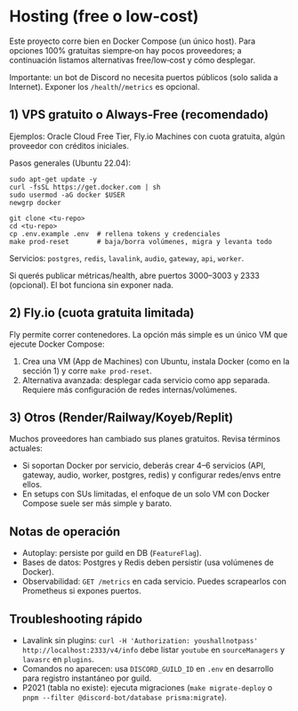 # Hosting (free o low‑cost)

Este proyecto corre bien en Docker Compose (un único host). Para opciones 100% gratuitas siempre‑on hay pocos proveedores; a continuación listamos alternativas free/low‑cost y cómo desplegar.

Importante: un bot de Discord no necesita puertos públicos (solo salida a Internet). Exponer los `/health`/`/metrics` es opcional.

## 1) VPS gratuito o Always‑Free (recomendado)

Ejemplos: Oracle Cloud Free Tier, Fly.io Machines con cuota gratuita, algún proveedor con créditos iniciales.

Pasos generales (Ubuntu 22.04):
```
sudo apt-get update -y
curl -fsSL https://get.docker.com | sh
sudo usermod -aG docker $USER
newgrp docker

git clone <tu-repo>
cd <tu-repo>
cp .env.example .env  # rellena tokens y credenciales
make prod-reset       # baja/borra volúmenes, migra y levanta todo
```

Servicios: `postgres`, `redis`, `lavalink`, `audio`, `gateway`, `api`, `worker`.

Si querés publicar métricas/health, abre puertos 3000–3003 y 2333 (opcional). El bot funciona sin exponer nada.

## 2) Fly.io (cuota gratuita limitada)

Fly permite correr contenedores. La opción más simple es un único VM que ejecute Docker Compose:

1. Crea una VM (App de Machines) con Ubuntu, instala Docker (como en la sección 1) y corre `make prod-reset`.
2. Alternativa avanzada: desplegar cada servicio como app separada. Requiere más configuración de redes internas/volúmenes.

## 3) Otros (Render/Railway/Koyeb/Replit)

Muchos proveedores han cambiado sus planes gratuitos. Revisa términos actuales:

- Si soportan Docker por servicio, deberás crear 4–6 servicios (API, gateway, audio, worker, postgres, redis) y configurar redes/envs entre ellos.
- En setups con SUs limitadas, el enfoque de un solo VM con Docker Compose suele ser más simple y barato.

## Notas de operación

- Autoplay: persiste por guild en DB (`FeatureFlag`).
- Bases de datos: Postgres y Redis deben persistir (usa volúmenes de Docker).
- Observabilidad: `GET /metrics` en cada servicio. Puedes scrapearlos con Prometheus si expones puertos.

## Troubleshooting rápido

- Lavalink sin plugins: `curl -H 'Authorization: youshallnotpass' http://localhost:2333/v4/info` debe listar `youtube` en `sourceManagers` y `lavasrc` en `plugins`.
- Comandos no aparecen: usa `DISCORD_GUILD_ID` en `.env` en desarrollo para registro instantáneo por guild.
- P2021 (tabla no existe): ejecuta migraciones (`make migrate-deploy` o `pnpm --filter @discord-bot/database prisma:migrate`).

